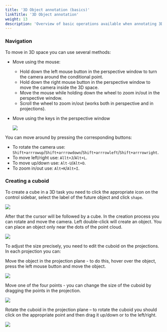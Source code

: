 ```yaml
---
title: '3D Object annotation (basics)'
linkTitle: '3D Object annotation'
weight: 13
description: 'Overview of basic operations available when annotating 3D objects.'
---
```


### Navigation

To move in 3D space you can use several methods:
- Move using the mouse:
  - Hold down the left mouse button in the perspective window to turn the camera around the conditional point.
  - Hold down the right mouse button in the perspective window to move the camera inside the 3D space.
  - Move the mouse while holding down the wheel to zoom in/out in the perspective window.
  - Scroll the wheel to zoom in/out (works both in perspective and in projections).

- Move using the keys in the perspective window

  ![](/images/image216_carla_town3.jpg)

You can move around by pressing the corresponding buttons:
- To rotate the camera use: `Shift+arrrowup`/`Shift+arrrowdown`/`Shift+arrrowleft`/`Shift+arrrowright`.
- To move left/right use: `Allt+J`/`Alt+L`.
- To move up/down use: `Alt-U`/`Alt+O`.
- To zoom in/out use: `Alt+K`/`Alt+I`.

### Creating a cuboid

To create a cube in a 3D task you need to click the appropriate icon on the control sidebar,
select the label of the future object and click `shape`.

  ![](/images/image217.jpg)

After that the cursor will be followed by a cube. In the creation process you can rotate and move the camera.
Left double-click will create an object.
You can place an object only near the dots of the point cloud.

  ![](/images/gif026_carla_town3.gif)

To adjust the size precisely, you need to edit the cuboid on the projections.
In each projection you can:

Move the object in the projection plane - to do this, hover over the object,
press the left mouse button and move the object.

  ![](/images/gif027_carla_town3.gif)

Move one of the four points - you can change the size of the cuboid by dragging the points in the projection.

  ![](/images/gif028_carla_town3.gif)

Rotate the cuboid in the projection plane – to rotate the cuboid you should click on the appropriate point
and then drag it up/down or to the left/right.

  ![](/images/gif029_carla_town3.gif)
